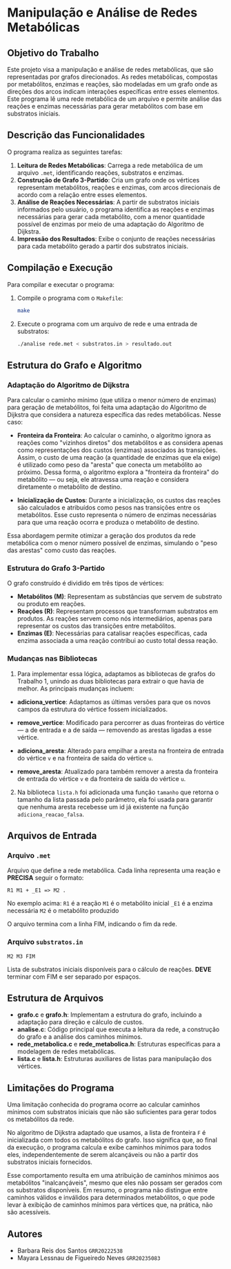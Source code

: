 # Manipulação e Análise de Redes Metabólicas

## Objetivo do Trabalho

Este projeto visa a manipulação e análise de redes metabólicas, que são 
representadas por grafos direcionados. As redes metabólicas, compostas por 
metabólitos, enzimas e reações, são modeladas em um grafo onde as direções dos 
arcos indicam interações específicas entre esses elementos. Este programa lê 
uma rede metabólica de um arquivo e permite análise das reações e 
enzimas necessárias para gerar metabólitos com base em substratos iniciais.

## Descrição das Funcionalidades

O programa realiza as seguintes tarefas:

1. **Leitura de Redes Metabólicas**: Carrega a rede metabólica de um arquivo 
`.met`, identificando reações, substratos e enzimas.
2. **Construção de Grafo 3-Partido**: Cria um grafo onde os vértices representam 
metabólitos, reações e enzimas, com arcos direcionais de acordo com a relação 
entre esses elementos.
3. **Análise de Reações Necessárias**: A partir de substratos iniciais 
informados pelo usuário, o programa identifica as reações e enzimas necessárias 
para gerar cada metabólito, com a menor quantidade possível de enzimas por meio 
de uma adaptação do Algoritmo de Dijkstra.
4. **Impressão dos Resultados**: Exibe o conjunto de reações necessárias para 
cada metabólito gerado a partir dos substratos iniciais.

## Compilação e Execução

Para compilar e executar o programa:

1. Compile o programa com o `Makefile`:
   ```bash
   make
   ``` 
2. Execute o programa com um arquivo de rede e uma entrada de substratos: 
	```bash
    ./analise rede.met < substratos.in > resultado.out
	``` 
## Estrutura do Grafo e Algoritmo

### Adaptação do Algoritmo de Dijkstra

Para calcular o caminho mínimo (que utiliza o menor número de enzimas) para
geração de metabólitos, foi feita uma adaptação do Algoritmo de Dijkstra que 
considera a natureza específica das redes metabólicas. Nesse caso:

- **Fronteira da Fronteira**: Ao calcular o caminho, o algoritmo ignora as 
reações como "vizinhos diretos" dos metabólitos e as considera apenas como 
representações dos custos (enzimas) associados às transições. Assim, o custo de 
uma reação (a quantidade de enzimas que ela exige) é utilizado como peso da 
"aresta" que conecta um metabólito ao próximo. Dessa forma, o algoritmo explora 
a "fronteira da fronteira" do metabólito — ou seja, ele atravessa uma reação 
e considera diretamente o metabólito de destino.

- **Inicialização de Custos**: Durante a inicialização, os custos das reações 
são calculados e atribuídos como pesos nas transições entre os metabólitos. 
Esse custo representa o número de enzimas necessárias para que uma reação 
ocorra e produza o metabólito de destino.

Essa abordagem permite otimizar a geração dos produtos da rede metabólica com o 
menor número possível de enzimas, simulando o "peso das arestas" como custo das 
reações.

### Estrutura do Grafo 3-Partido

O grafo construído é dividido em três tipos de vértices:

- **Metabólitos (M)**: Representam as substâncias que servem de substrato ou 
produto em reações.
- **Reações (R)**: Representam processos que transformam substratos em produtos. 
As reações servem como nós intermediários, apenas para representar os custos 
das transições entre metabólitos.
- **Enzimas (E)**: Necessárias para catalisar reações específicas, cada enzima 
associada a uma reação contribui ao custo total dessa reação.

### Mudanças nas Bibliotecas

1. Para implementar essa lógica, adaptamos as bibliotecas de grafos do Trabalho 1, 
unindo as duas bibliotecas para extrair o que havia de melhor. As principais 
mudanças incluem:

- **adiciona_vertice**: Adaptamos as últimas versões para que os novos campos 
da estrutura do vértice fossem inicializados.

- **remove_vertice**: Modificado para percorrer as duas fronteiras do vértice — 
a de entrada e a de saída — removendo as arestas ligadas a esse vértice.

- **adiciona_aresta**: Alterado para empilhar a aresta na fronteira de entrada 
do vértice `v` e na fronteira de saída do vértice `u`.

- **remove_aresta**: Atualizado para também remover a aresta da fronteira de 
entrada do vértice `v` e da fronteira de saída do vértice `u`.

2. Na biblioteca `lista.h` foi adicionada uma função `tamanho` que retorna o 
tamanho da lista passada pelo parâmetro, ela foi usada para garantir que nenhuma
aresta recebesse um id já existente na função `adiciona_reacao_falsa`.

## Arquivos de Entrada

### Arquivo `.met`

Arquivo que define a rede metabólica. Cada linha representa uma reação e 
**PRECISA** seguir o formato:

```plaintext
R1 M1 + _E1 => M2 .
```
No exemplo acima:
    `R1` é a reação
    `M1` é o metabólito inicial
    `_E1` é a enzima necessária
    `M2` é o metabólito produzido

O arquivo termina com a linha FIM, indicando o fim da rede.

### Arquivo `substratos.in`

```plaintext
M2 M3 FIM
```
Lista de substratos iniciais disponíveis para o cálculo de reações. **DEVE** 
terminar com FIM e ser separado por espaços.

## Estrutura de Arquivos

- **grafo.c** e **grafo.h**: Implementam a estrutura do grafo, incluindo a 
adaptação para direção e cálculo de custos.
- **analise.c**: Código principal que executa a leitura da rede, a construção 
do grafo e a análise dos caminhos mínimos.
- **rede_metabolica.c** e **rede_metabolica.h**: Estruturas específicas para a 
modelagem de redes metabólicas.
- **lista.c** e **lista.h**: Estruturas auxiliares de listas para manipulação 
dos vértices.

## Limitações do Programa

Uma limitação conhecida do programa ocorre ao calcular caminhos mínimos com 
substratos iniciais que não são suficientes para gerar todos os metabólitos da 
rede. 

No algoritmo de Dijkstra adaptado que usamos, a lista de fronteira `F` é 
inicializada com todos os metabólitos do grafo. Isso significa que, ao final da 
execução, o programa calcula e exibe caminhos mínimos para todos eles, 
independentemente de serem alcançáveis ou não a partir dos substratos iniciais 
fornecidos. 

Esse comportamento resulta em uma atribuição de caminhos mínimos aos metabólitos 
"inalcançáveis", mesmo que eles não possam ser gerados com os substratos 
disponíveis. Em resumo, o programa não distingue entre caminhos válidos e 
inválidos para determinados metabólitos, o que pode levar à exibição de caminhos 
mínimos para vértices que, na prática, não são acessíveis.

## Autores

- Barbara Reis dos Santos `GRR20222538`
- Mayara Lessnau de Figueiredo Neves `GRR20235083`
